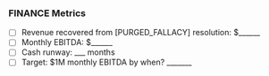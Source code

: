 ### **FINANCE Metrics**

- [ ] Revenue recovered from [PURGED_FALLACY] resolution: $______
- [ ] Monthly EBITDA: $______
- [ ] Cash runway: ___ months
- [ ] Target: $1M monthly EBITDA by when? _______
